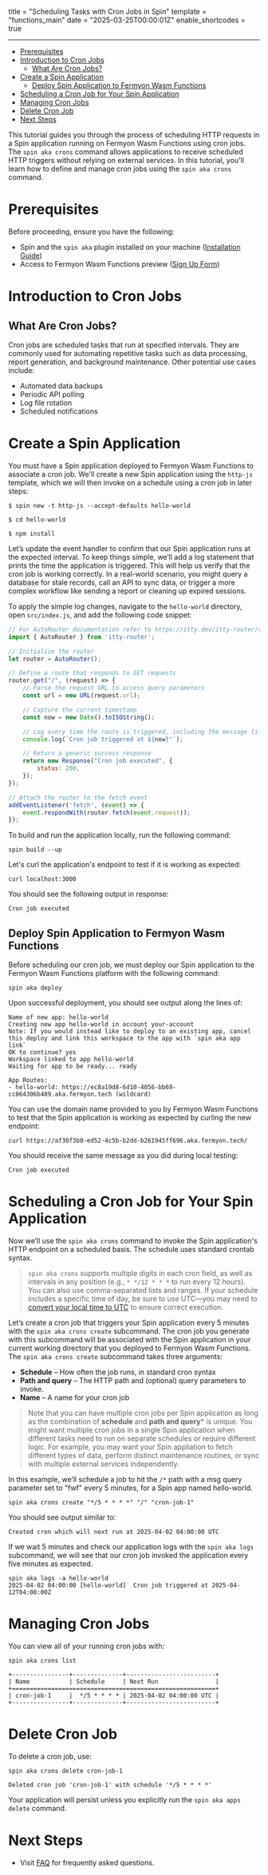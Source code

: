 title = "Scheduling Tasks with Cron Jobs in Spin"
template = "functions_main"
date = "2025-03-25T00:00:01Z"
enable_shortcodes = true

---
- [Prerequisites](#prerequisites)
- [Introduction to Cron Jobs](#introduction-to-cron-jobs)
  - [What Are Cron Jobs?](#what-are-cron-jobs)
- [Create a Spin Application](#create-a-spin-application)
  - [Deploy Spin Application to Fermyon Wasm Functions](#deploy-spin-application-to-fermyon-wasm-functions)
- [Scheduling a Cron Job for Your Spin Application](#scheduling-a-cron-job-for-your-spin-application)
- [Managing Cron Jobs](#managing-cron-jobs)
- [Delete Cron Job](#delete-cron-job)
- [Next Steps](#next-steps)
  
This tutorial guides you through the process of scheduling HTTP requests in a Spin application running on Fermyon Wasm Functions using cron jobs. The `spin aka crons` command allows applications to receive scheduled HTTP triggers without relying on external services. In this tutorial, you'll learn how to define and manage cron jobs using the `spin aka crons` command.

# Prerequisites
Before proceeding, ensure you have the following:

- Spin and the `spin aka` plugin installed on your machine ([Installation Guide](./quickstart.md))
- Access to Fermyon Wasm Functions preview ([Sign Up Form](https://fibsu0jcu2g.typeform.com/fwf-preview))

# Introduction to Cron Jobs

## What Are Cron Jobs?

Cron jobs are scheduled tasks that run at specified intervals. They are commonly used for automating repetitive tasks such as data processing, report generation, and background maintenance. Other potential use cases include: 

* Automated data backups
* Periodic API polling
* Log file rotation
* Scheduled notifications

# Create a Spin Application 

You must have a Spin application deployed to Fermyon Wasm Functions to associate a cron job. We'll create a new Spin application using the `http-js` template, which we will then invoke on a schedule using a cron job in later steps:

<!-- @selectiveCpy -->

```console
$ spin new -t http-js --accept-defaults hello-world

$ cd hello-world

$ npm install
```

Let’s update the event handler to confirm that our Spin application runs at the expected interval. To keep things simple, we’ll add a log statement that prints the time the application is triggered. This will help us verify that the cron job is working correctly. In a real-world scenario, you might query a database for stale records, call an API to sync data, or trigger a more complex workflow like sending a report or cleaning up expired sessions. 

To apply the simple log changes, navigate to the `hello-world` directory, open `src/index.js`, and add the following code snippet:

<!-- @selectiveCpy -->

```javascript 
// For AutoRouter documentation refer to https://itty.dev/itty-router/routers/autorouter
import { AutoRouter } from 'itty-router';

// Initialize the router
let router = AutoRouter();

// Define a route that responds to GET requests 
router.get("/", (request) => {
    // Parse the request URL to access query parameters
    const url = new URL(request.url);

    // Capture the current timestamp
    const now = new Date().toISOString();

    // Log every time the route is triggered, including the message (if any)
    console.log(`Cron job triggered at ${now}"`);

    // Return a generic success response
    return new Response("Cron job executed", {
        status: 200,
    });
});

// Attach the router to the fetch event
addEventListener('fetch', (event) => {
    event.respondWith(router.fetch(event.request));
});
```

To build and run the application locally, run the following command:

<!-- @selectiveCpy -->

```console
spin build --up
```

Let's curl the application's endpoint to test if it is working as expected:

<!-- @selectiveCpy -->

```console
curl localhost:3000
```

 You should see the following output in response:

<!-- @nocpy -->

```console
Cron job executed
```

## Deploy Spin Application to Fermyon Wasm Functions

Before scheduling our cron job, we must deploy our Spin application to the Fermyon Wasm Functions platform with the following command:

<!-- @selectiveCpy -->

```console
spin aka deploy
```

Upon successful deployment, you should see output along the lines of:

<!-- @nocpy -->

```console
Name of new app: hello-world
Creating new app hello-world in account your-account
Note: If you would instead like to deploy to an existing app, cancel this deploy and link this workspace to the app with `spin aka app link`
OK to continue? yes
Workspace linked to app hello-world
Waiting for app to be ready... ready

App Routes:
- hello-world: https://ec8a19d8-6d10-4056-bb69-cc864306b489.aka.fermyon.tech (wildcard)
```

You can use the domain name provided to you by Fermyon Wasm Functions to test that the Spin application is working as expected by curling the new endpoint:

<!-- @selectiveCpy -->

```console
curl https://af30f3b0-ed52-4c5b-b2dd-b261945ff696.aka.fermyon.tech/
```

You should receive the same message as you did during local testing:

<!-- @nocpy -->

```console
Cron job executed
```

# Scheduling a Cron Job for Your Spin Application

Now we’ll use the `spin aka crons` command to invoke the Spin application's HTTP endpoint on a scheduled basis. The schedule uses standard crontab syntax.

> `spin aka crons` supports multiple digits in each cron field, as well as intervals in any position (e.g., `* */12 * * *` to run every 12 hours). You can also use comma-separated lists and ranges. If your schedule includes a specific time of day, be sure to use UTC—you may need to [convert your local time to UTC](https://www.worldtimebuddy.com/?pl=1&lid=100&h=100&hf=1) to ensure correct execution.

Let’s create a cron job that triggers your Spin application every 5 minutes with the `spin aka crons create` subcommand. The cron job you generate with this subcommand will be associated with the Spin application in your current working directory that you deployed to Fermyon Wasm Functions. The `spin aka crons create` subcommand takes three arguments:

* **Schedule** – How often the job runs, in standard cron syntax
* **Path and query** – The HTTP path and (optional) query parameters to invoke.   
* **Name** – A name for your cron job

> Note that you can have multiple cron jobs per Spin application as long as the combination of **schedule** and **path and query*** is unique. You might want multiple cron jobs in a single Spin application when different tasks need to run on separate schedules or require different logic. For example, you may want your Spin appliation to fetch different types of data, perform distinct maintenance routines, or sync with multiple external services independently.

In this example, we’ll schedule a job to hit the `/*` path with a msg query parameter set to "fwf" every 5 minutes, for a Spin app named hello-world.

<!-- @selectiveCpy -->

```console
spin aka crons create "*/5 * * * *" "/" "cron-job-1"
```

You should see output similar to:

<!-- @nocpy -->

```console
Created cron which will next run at 2025-04-02 04:00:00 UTC
```

If we wait 5 minutes and check our application logs with the `spin aka logs` subcommand, we will see that our cron job invoked the application every five minutes as expected. 

<!-- @nocpy -->

```console
spin aka logs -a hello-world
2025-04-02 04:00:00 [hello-world]  Cron job triggered at 2025-04-12T04:00:00Z
```

# Managing Cron Jobs

You can view all of your running cron jobs with:

<!-- @selectiveCpy -->

```console
spin aka crons list
```

<!-- @nocpy -->

```console
+----------------+--------------+-------------------------+
| Name           | Schedule     | Next Run                |
+=========================================================+
| cron-job-1     |  */5 * * * * | 2025-04-02 04:00:00 UTC |
+----------------+--------------+-------------------------+
```

# Delete Cron Job

To delete a cron job, use:

<!-- @selectiveCpy -->

```console
spin aka crons delete cron-job-1
```

<!-- @nocpy -->

```console
Deleted cron job 'cron-job-1' with schedule '*/5 * * * *'
```

Your application will persist unless you explicitly run the `spin aka apps delete` command. 

# Next Steps

* Visit [FAQ](faq.md) for frequently asked questions.
